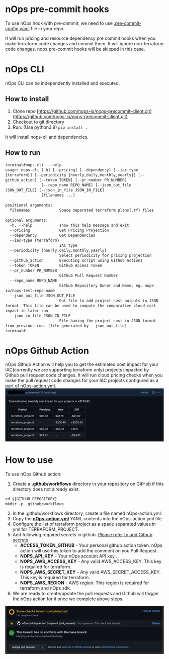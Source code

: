 # nOps pre-commit hooks
To use nOps hook with pre-commit, we need to use [.pre-commit-config.yaml](.pre-commit-config.yaml) file in your repo.

It will run pricing and resource dependency pre commit hooks when you make terraform code changes and commit them.
It will ignore non-terraform code changes. nops pre-commit hooks will be skipped in this case.


# nOps CLI
nOps CLI can be independently installed and executed.

## How to install
1. Clone repo [https://github.com/nops-io/nops-precommit-client.git](https://github.com/nops-io/nops-precommit-client.git)
2. Checkout to git directory
3. Run: (Use python3.9)
`pip install .`

It will install nops-cli and dependencies.


## How to run
```CLI Help
terminal#nops-cli  --help                                                                                              
usage: nops-cli [-h] [--pricing] [--dependency] [--iac-type {terraform}] [--periodicity {hourly,daily,monthly,yearly}] [--github_action] [--token TOKEN] [--pr_number PR_NUMBER]
                [--repo_name REPO_NAME] [--json_out_file JSON_OUT_FILE] [--json_in_file JSON_IN_FILE]
                [filenames ...]

positional arguments:
  filenames             Space separated terraform plans(.tf) files

optional arguments:
  -h, --help            show this help message and exit
  --pricing             Get Pricing Projection
  --dependency          Get Dependencies
  --iac-type {terraform}
                        IAC type
  --periodicity {hourly,daily,monthly,yearly}
                        Select periodicity for pricing projection
  --github_action       Executing script using Github Actions
  --token TOKEN         Github Access Token
  --pr_number PR_NUMBER
                        Github Pull Request Number
  --repo_name REPO_NAME
                        Github Repository Owner and Name. eg. nops-io/nops-test-repo-name
  --json_out_file JSON_OUT_FILE
                        Out file to add project cost outputs in JSON format. This file can be used to compute the comparative cloud cost impact in later run
  --json_in_file JSON_IN_FILE
                        File having the project cost in JSON format from previous run. (file generated by --json_out_file)
terminal#
```

# nOps Github Action
nOps Github Action will help you to get the estimated cost impact for your IAC(currently we are 
supporting terraform only) projects impacted by Github pull request code changes. It will run cloud
pricing checks when you make the pull request code changes for your IAC projects configured as a 
part of nOps-action.yml.
<img src=".github/images/Action-Result.png" alt="nOps Github Action Result" />

# How to use
To use nOps Github action: 
1. Create a **.github/workflows** directory in your repository on GitHub if this directory does not already exist.
```shell
cd ${GITHUB_REPOSITORY}
mkdir -p .github/workflows
```
2. In the .github/workflows directory, create a file named nOps-action.yml. 
3. Copy the **[nOps-action.yml](nOps-action.yml)** YAML contents into the nOps-action.yml file. 
4. Configure the list of terraform project as a space separated values in yml for TERRAFORM_PROJECT. 
5. Add following required secrets in github. [Please refer to add Github secrets](https://docs.github.com/en/actions/security-guides/encrypted-secrets)
     - **ACCESS_TOKEN_GITHUB** - Your personal github action token. nOps action will use this token to add the comment on you Pull Request.
     - **NOPS_API_KEY** - Your nOps account API key .
     - **NOPS_AWS_ACCESS_KEY** - Any valid AWS_ACCESS_KEY. This key is required for terraform.
     - **NOPS_AWS_SECRET_KEY** - Any valid AWS_SECRET_ACCESS_KEY.  This key is required for terraform.
     - **NOPS_AWS_REGION** - AWS region. This region is required for terraform and nOps sdk.
6. We are ready to create/update the pull requests and Github will trigger the nOps action for it 
 once we complete above steps.
<img src=".github/images/Action-Execution.png" alt="nOps Github Action Execution" />
